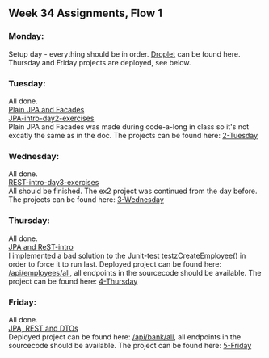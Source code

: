 ## Week 34 Assignments, Flow 1

### Monday:
Setup day - everything should be in order. [Droplet](http://camillastaunstrup.dk:8080/) can be found here. Thursday and Friday projects are deployed, see below. 

### Tuesday:
All done.  
[Plain JPA and Facades](https://docs.google.com/document/d/1Uib8GtBXmQZJ9x5tqXXHt1UYkkRPo9zKwugWa87bzUI/edit#)  
[JPA-intro-day2-exercises](https://docs.google.com/document/d/1JVXSMz_pw-Fnsid6Eihpam8P2eMd9phqwTQOFRzvrug/edit)  
Plain JPA and Facades was made during code-a-long in class so it's not excatly the same as in the doc. The projects can be found here: [2-Tuesday](https://github.com/Castau/Week-34-Assignments/tree/master/2-Tuesday)

### Wednesday:
All done.  
[REST-intro-day3-exercises](https://docs.google.com/document/d/1gdtrSIb_RiEE3qv5hPwrzBrNaowHA-MPFXR8LP9CKJk/edit)  
All should be finished. The ex2 project was continued from the day before. The projects can be found here: [3-Wednesday](https://github.com/Castau/Week-34-Assignments/tree/master/3-Wednesday)

### Thursday:
All done.  
[JPA and ReST-intro](https://docs.google.com/document/d/1c4uti7oLiipp1Sdny9Rwc1aOStfn9aasmWhhhzuTQS8/edit)  
I implemented a bad solution to the Junit-test testzCreateEmployee() in order to force it to run last. Deployed project can be found here: [/api/employees/all](http://camillastaunstrup.dk:8080/jpa_rest_startup-1.0/api/employees/all), all endpoints in the sourcecode should be available. The project can be found here: [4-Thursday](https://github.com/Castau/Week-34-Assignments/tree/master/4-Thursday/week1-simple-jpa-rest)

### Friday:
All done.  
[JPA, REST and DTOs](https://docs.google.com/document/d/1HdHiORGNyteRpn7MoOixowxL10LQuUHt9XxAKtL9r0o/edit)  
Deployed project can be found here: [/api/bank/all](http://camillastaunstrup.dk:8080/friday34-1.0/api/bank/all), all endpoints in the sourcecode should be available. The project can be found here: [5-Friday](https://github.com/Castau/Week-34-Assignments/tree/master/5-Friday/friday)
